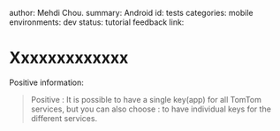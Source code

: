 author:            Mehdi Chou.
summary:           Android
id:                tests
categories:        mobile
environments:      dev
status:            tutorial
feedback link:


# Xxxxxxxxxxxxx
Positive information:
> Positive
> : It is possible to have a single key(app) for all TomTom services, but you can also choose : to have individual keys for the different services.



